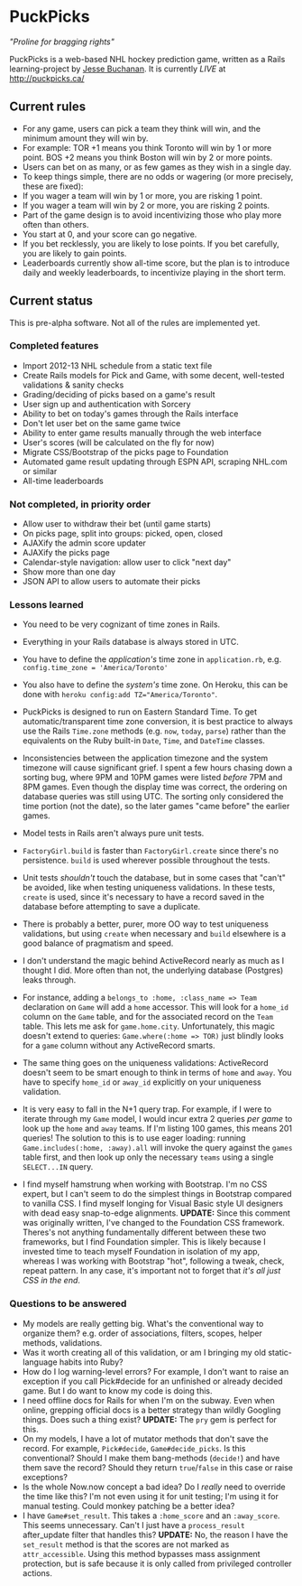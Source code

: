# PuckPicks

*"Proline for bragging rights"*

PuckPicks is a web-based NHL hockey prediction game, written as a Rails learning-project by [Jesse Buchanan](http://jbinto.ca). It is currently *LIVE* at http://puckpicks.ca/

## Current rules

* For any game, users can pick a team they think will win, and the minimum amount they will win by.
 * For example: TOR +1 means you think Toronto will win by 1 or more point. BOS +2 means you think Boston will win by 2 or more points.
* Users can bet on as many, or as few games as they wish in a single day.
* To keep things simple, there are no odds or wagering (or more precisely, these are fixed):
 * If you wager a team will win by 1 or more, you are risking 1 point. 
 * If you wager a team will win by 2 or more, you are risking 2 points. 
* Part of the game design is to avoid incentivizing those who play more often than others.
 * You start at 0, and your score can go negative. 
 * If you bet recklessly, you are likely to lose points. If you bet carefully, you are likely to gain points.
 * Leaderboards currently show all-time score, but the plan is to introduce daily and weekly leaderboards, to incentivize playing in the short term.

## Current status

This is pre-alpha software. Not all of the rules are implemented yet.

### Completed features

* Import 2012-13 NHL schedule from a static text file
* Create Rails models for Pick and Game, with some decent, well-tested validations & sanity checks
* Grading/deciding of picks based on a game's result
* User sign up and authentication with Sorcery
* Ability to bet on today's games through the Rails interface
* Don't let user bet on the same game twice
* Ability to enter game results manually through the web interface
* User's scores (will be calculated on the fly for now)
* Migrate CSS/Bootstrap of the picks page to Foundation
* Automated game result updating through ESPN API, scraping NHL.com or similar
* All-time leaderboards

### Not completed, in priority order

* Allow user to withdraw their bet (until game starts)
* On picks page, split into groups: picked, open, closed
* AJAXify the admin score updater
* AJAXify the picks page
* Calendar-style navigation: allow user to click "next day"
* Show more than one day
* JSON API to allow users to automate their picks

### Lessons learned

* You need to be very cognizant of time zones in Rails. 
 * Everything in your Rails database is always stored in UTC.
 * You have to define the *application's* time zone in `application.rb`, e.g. `config.time_zone = 'America/Toronto'`
 * You also have to define the *system's* time zone. On Heroku, this can be done with `heroku config:add TZ="America/Toronto"`.
 * PuckPicks is designed to run on Eastern Standard Time. To get automatic/transparent time zone conversion, it is best practice to always use the Rails `Time.zone` methods (e.g. `now`, `today`, `parse`) rather than the equivalents on the Ruby built-in `Date`, `Time`, and `DateTime` classes. 
 * Inconsistencies between the application timezone and the system timezone will cause significant grief. I spent a few hours chasing down a sorting bug, where 9PM and 10PM games were listed *before* 7PM and 8PM games. Even though the display time was correct, the ordering on database queries was still using UTC. The sorting only considered the time portion (not the date), so the later games "came before" the earlier games.

* Model tests in Rails aren't always pure unit tests.
 * `FactoryGirl.build` is faster than `FactoryGirl.create` since there's no persistence. `build` is used wherever possible throughout the tests.
 * Unit tests *shouldn't* touch the database, but in some cases that "can't" be avoided, like when testing uniqueness validations. In these tests, `create` is used, since it's necessary to have a record saved in the database before attempting to save a duplicate.
 * There is probably a better, purer, more OO way to test uniqueness validations, but using `create` when necessary and `build` elsewhere is a good balance of pragmatism and speed.

* I don't understand the magic behind ActiveRecord nearly as much as I thought I did. More often than not, the underlying database (Postgres) leaks through. 
 * For instance, adding a `belongs_to :home, :class_name => Team` declaration on `Game` will add a `home` accessor. This will look for a `home_id` column on the `Game` table, and for the associated record on the `Team` table. This lets me ask for `game.home.city`. Unfortunately, this magic doesn't extend to queries: `Game.where(:home => TOR)` just blindly looks for a `game` column without any ActiveRecord smarts.
 * The same thing goes on the uniqueness validations: ActiveRecord doesn't seem to be smart enough to think in terms of `home` and `away`. You have to specify `home_id` or `away_id` explicitly on your uniqueness validation.

* It is very easy to fall in the N+1 query trap. For example, if I were to iterate through my `Game` model, I would incur extra 2 queries *per game* to look up the `home` and `away` teams. If I'm listing 100 games, this means 201 queries! The solution to this is to use eager loading: running `Game.includes(:home, :away).all` will invoke the query against the `games` table first, and then look up only the necessary `teams` using a single `SELECT...IN` query.

* I find myself hamstrung when working with Bootstrap. I'm no CSS expert, but I can't seem to do the simplest things in Bootstrap compared to vanilla CSS. I find myself longing for Visual Basic style UI designers with dead easy snap-to-edge alignments. **UPDATE:** Since this comment was originally written, I've changed to the Foundation CSS framework. Theres's not anything fundamentally different between these two frameworks, but I find Foundation simpler. This is likely because I invested time to teach myself Foundation in isolation of my app, whereas I was working with Bootstrap "hot", following a tweak, check, repeat pattern. In any case, it's important not to forget that *it's all just CSS in the end*.

### Questions to be answered

* My models are really getting big. What's the conventional way to organize them? e.g. order of associations, filters, scopes, helper methods, validations.
* Was it worth creating all of this validation, or am I bringing my old static-language habits into Ruby?
* How do I log warning-level errors? For example, I don't want to raise an exception if you call Pick#decide for an unfinished or already decided game. But I do want to know my code is doing this.
* I need offline docs for Rails for when I'm on the subway. Even when online, grepping official docs is a better strategy than wildly Googling things. Does such a thing exist? **UPDATE:** The `pry` gem is perfect for this.
* On my models, I have a lot of mutator methods that don't save the record. For example, `Pick#decide`, `Game#decide_picks`. Is this conventional? Should I make them bang-methods (`decide!`) and have them save the record? Should they return `true`/`false` in this case or raise exceptions?
* Is the whole Now.now concept a bad idea? Do I *really* need to override the time like this? I'm not even using it for unit testing; I'm using it for manual testing. Could monkey patching be a better idea?
* I have `Game#set_result`. This takes a `:home_score` and an `:away_score`. This seems unnecessary. Can't I just have a `process_result` after_update filter that handles this? **UPDATE:** No, the reason I have the `set_result` method is that the scores are not marked as `attr_accessible`. Using this method bypasses mass assignment protection, but is safe because it is only called from privileged controller actions.
